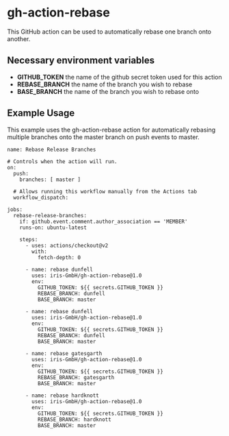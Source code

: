 # gh-action-rebase

This GitHub action can be used to automatically rebase one branch onto another.

## Necessary environment variables
- **GITHUB_TOKEN** the name of the github secret token used for this action
- **REBASE_BRANCH** the name of the branch you wish to rebase
- **BASE_BRANCH** the name of the branch you wish to rebase onto

## Example Usage

This example uses the gh-action-rebase action for automatically rebasing
multiple branches onto the master branch on push events to master.

```
name: Rebase Release Branches

# Controls when the action will run.
on:
  push:
    branches: [ master ]

  # Allows running this workflow manually from the Actions tab
  workflow_dispatch:

jobs:
  rebase-release-branches:
    if: github.event.comment.author_association == 'MEMBER'
    runs-on: ubuntu-latest
    
    steps:
      - uses: actions/checkout@v2
        with:
          fetch-depth: 0

      - name: rebase dunfell
        uses: iris-GmbH/gh-action-rebase@1.0
        env:
          GITHUB_TOKEN: ${{ secrets.GITHUB_TOKEN }}
          REBASE_BRANCH: dunfell
          BASE_BRANCH: master

      - name: rebase dunfell
        uses: iris-GmbH/gh-action-rebase@1.0
        env:
          GITHUB_TOKEN: ${{ secrets.GITHUB_TOKEN }}
          REBASE_BRANCH: dunfell
          BASE_BRANCH: master

      - name: rebase gatesgarth
        uses: iris-GmbH/gh-action-rebase@1.0
        env:
          GITHUB_TOKEN: ${{ secrets.GITHUB_TOKEN }}
          REBASE_BRANCH: gatesgarth
          BASE_BRANCH: master

      - name: rebase hardknott
        uses: iris-GmbH/gh-action-rebase@1.0
        env:
          GITHUB_TOKEN: ${{ secrets.GITHUB_TOKEN }}
          REBASE_BRANCH: hardknott
          BASE_BRANCH: master
```

